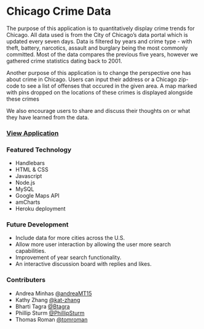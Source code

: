 # Chicago Crime Data

The purpose of this application is to quantitatively display crime trends for Chicago.
All data used is from the City of Chicago’s data portal which is updated every seven days.
Data is filtered by years and crime type - with theft, battery, narcotics, assault and burglary being the most commonly committed.
Most of the data compares the previous five years, however we gathered crime statistics dating back to 2001.

Another purpose of this application is to change the perspective one has about crime in Chicago. 
Users can input their address or a Chicago zip-code to see a list of offenses that occured in the given area. 
A map marked with pins dropped on the locations of these crimes is displayed alongside these crimes

We also encourage users to share and discuss their thoughts on or what they have learned from the data.  


### [View Application](http://glacial-beach-88138.herokuapp.com/ "Link to Application")

### Featured Technology
* Handlebars
* HTML & CSS
* Javascript
* Node.js
* MySQL
* Google Maps API
* amCharts
* Heroku deployment

### Future Development
* Include data for more cities across the U.S.
* Allow more user interaction by allowing the user more search capabilities. 
* Improvement of year search functionality. 
* An interactive discussion board with replies and likes.

### Contributers

* Andrea Minhas [@andreaMT15](https://github.com/andreaMT15)
* Kathy Zhang [@kat-zhang](https://github.com/kat-zhang)
* Bharti Tagra [@Btagra](https://github.com/Btagra)
* Phillip Sturm [@PhillipSturm](https://github.com/PhillipSturm)
* Thomas Roman [@tomroman](https://github.com/tomroman)
